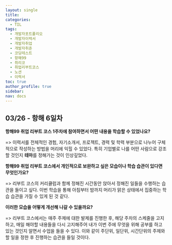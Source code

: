 ```yaml
---
layout: single
title: 
categories:
  - TIL
tags:
  - 개발자포트폴리오
  - 개발자이력서
  - 개발자취업
  - 개발자취준
  - 코딩테스트
  - 항해99
  - 취리코
  - 취업리부트코스
  - 노션
  - 이력서
toc: true
author_profile: true
sidebar: 
nav: docs
---
```


  

## 03/26 - 항해 6일차

**항해99 취업 리부트 코스 1주차에 참여하면서 어떤 내용을 학습할 수 있었나요?**

=> 이력서를 전체적인 경험, 자기소개서, 프로젝트, 경력 및 학력 부분으로 나누어 구체적으로 작성하는 방법을 머리에 익힐 수 있었다. 특히 기업별로 나를 어떤 사람으로 강조할 것인지 **테마**를 정해가는 것이 인상깊었다.

**항해99 취업 리부트 코스에서 개인적으로 보완하고 싶은 모습이나 학습 습관이 있다면 무엇인가요?**

=> 리부트 코스의 커리큘럼과 함께 정해진 시간동안 앉아서 정해진 일들을 수행하는 습관을 들이고 싶다. 이번 학습을 통해 아침부터 밤까지 머리가 맑은 상태에서 집중하는 학습 습관을 가질 수 있게 된 것 같다.

**이러한 모습을 어떻게 개선해 나갈 수 있을까요?**

=> 리부트 코스에서는 매주 주제에 대한 발제를 진행한 후, 해당 주차의 스케줄을 고지하고, 매일 해야할 내용들을 다시 고지해주어 내가 이번 주에 무엇을 위해 공부를 하고 있는 것인지 알면서 수업을 들을 수 있다. 이와 같이 주단위, 일단위, 시간단위의 주제와 할 일을 정한 후 진행하는 습관을 들일 것이다.